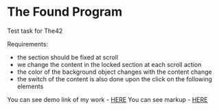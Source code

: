# The Found Program
Test task for The42


Requirements:
- the section should be fixed at scroll
- we change the content in the locked section at each scroll action
- the color of the background object changes with the content change
- the switch of the content is also done upon the click on the following elements


You can see demo link of my work - [HERE](https://roman-hado.github.io/The-Found-Program/)
You can see markup - [HERE](https://www.figma.com/file/I5h88GlLLR0vzzg3qdNzbC/Test-file-(Copy)-(Copy)-(Copy)-(Copy)?node-id=0%3A1&t=LS4Lb0sgSSMkCR3N-0)

